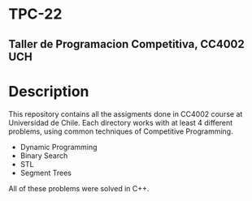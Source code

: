 # TPC-22
## Taller de Programacion Competitiva, CC4002 UCH

# Description
This repository contains all the assigments done in CC4002 course at Universidad de Chile. Each directory works with at least 4 different problems, using common techniques of Competitive Programming.

* Dynamic Programming
* Binary Search
* STL
* Segment Trees

All of these problems were solved in C++.
